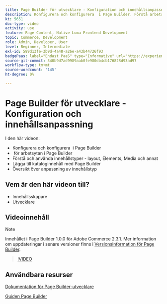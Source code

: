 ```yaml
---
title: Page Builder för utvecklare - Konfiguration och innehållsanpassning
description: Konfigurera och konfigurera ​ i Page Builder. Förstå arbetsytan ​ i Page Builder. Förstå och använd innehållstyper - layout, Elements, media och andra ​. Lägg till kataloginnehåll med Page Builder.
kt: 5651
doc-type: video
activity: use
feature: Page Content, Native Luma Frontend Development
topic: Commerce, Development
role: Admin, Developer, User
level: Beginner, Intermediate
exl-id: 589d13fe-3b9d-4a48-a26e-a43b44726f93
badgePaas: label="Endast PaaS" type="Informative" url="https://experienceleague.adobe.com/en/docs/commerce/user-guides/product-solutions" tooltip="Gäller endast Adobe Commerce i molnprojekt (Adobe-hanterad PaaS-infrastruktur) och lokala projekt."
source-git-commit: 340b9d7ad9989aab0fe980db4cb176828d93ad97
workflow-type: tm+mt
source-wordcount: '145'
ht-degree: 0%

---
```


# Page Builder för utvecklare - Konfiguration och innehållsanpassning

I den här videon:

- Konfigurera och konfigurera &#x200B; i Page Builder
- &#x200B; för arbetsytan i Page Builder
- Förstå och använda innehållstyper - layout, Elements, Media och annat &#x200B;
- Lägga till kataloginnehåll med Page Builder
- Översikt över anpassning av innehållstyp

## Vem är den här videon till?

- Innehållsskapare
- Utvecklare

## Videoinnehåll

>[!NOTE]
>
>Innehållet i Page Builder 1.0.0 för Adobe Commerce 2.3.1. Mer information om uppdateringar i senare versioner finns i [Versionsinformation för Page Builder](https://experienceleague.adobe.com/docs/commerce-admin/page-builder/release-notes.html).

>[!VIDEO](https://video.tv.adobe.com/v/35710?quality=12&learn=on)

## Användbara resurser

[Dokumentation för Page Builder-utvecklare](https://developer.adobe.com/commerce/frontend-core/page-builder/)

[Guiden Page Builder](https://experienceleague.adobe.com/docs/commerce-admin/page-builder/introduction.html)
